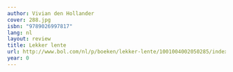 ```yaml
---
author: Vivian den Hollander
cover: 288.jpg
isbn: "9789026997817"
lang: nl
layout: review
title: Lekker lente
url: http://www.bol.com/nl/p/boeken/lekker-lente/1001004002050285/index.html
year: 0
---
```

